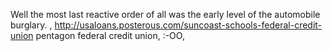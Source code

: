 Well the most last reactive order of all was the early level of the automobile burglary. ,  http://usaloans.posterous.com/suncoast-schools-federal-credit-union pentagon federal credit union,  :-OO, 